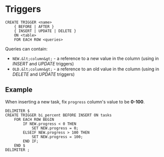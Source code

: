 # Triggers

```
CREATE TRIGGER <name>
	{ BEFORE | AFTER }
	{ INSERT | UPDATE | DELETE }
	ON <table>
	FOR EACH ROW <queries>
```

Queries can contain:
* `NEW.&lt;column&gt;` - a reference to a new value in the column (using in *INSERT* and *UPDATE* triggers)
* `OLD.&lt;column&gt;` - a reference to an old value in the column (using in *DELETE* and *UPDATE* triggers)

## Example

When inserting a new task, fix `progress` column's value to be **0-100**.

```
DELIMITER $
CREATE TRIGGER bi_percent BEFORE INSERT ON tasks
	FOR EACH ROW BEGIN
		IF NEW.progress < 0 THEN
			SET NEW.progress = 0;
		ELSEIF NEW.progress > 100 THEN
			SET NEW.progress = 100;
		END IF;
	END $
DELIMITER ;
```
